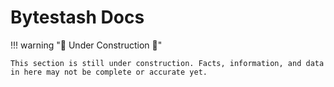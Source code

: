 # Bytestash Docs

!!! warning ":construction: Under Construction :construction:"

    This section is still under construction. Facts, information, and data in here may not be complete or accurate yet. 